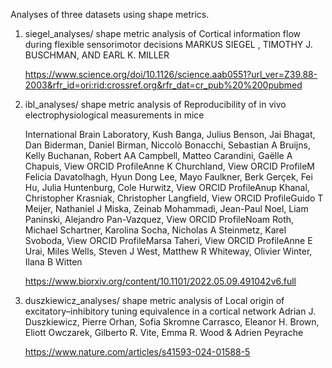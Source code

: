 
Analyses of three datasets using shape metrics.

1. siegel_analyses/
    shape metric analysis of Cortical information flow during flexible sensorimotor decisions
    MARKUS SIEGEL , TIMOTHY J. BUSCHMAN, AND EARL K. MILLER

    https://www.science.org/doi/10.1126/science.aab0551?url_ver=Z39.88-2003&rfr_id=ori:rid:crossref.org&rfr_dat=cr_pub%20%200pubmed

2. ibl_analyses/
    shape metric analysis of Reproducibility of in vivo electrophysiological measurements in mice

    International Brain Laboratory, Kush Banga, Julius Benson, Jai Bhagat, Dan Biderman, Daniel Birman, Niccolò Bonacchi, Sebastian A Bruijns, Kelly Buchanan, Robert AA Campbell, Matteo Carandini, Gaëlle A Chapuis,  View ORCID ProfileAnne K Churchland,  View ORCID ProfileM Felicia Davatolhagh, Hyun Dong Lee, Mayo Faulkner, Berk Gerçek, Fei Hu, Julia Huntenburg, Cole Hurwitz,  View ORCID ProfileAnup Khanal, Christopher Krasniak, Christopher Langfield,  View ORCID ProfileGuido T Meijer, Nathaniel J Miska, Zeinab Mohammadi, Jean-Paul Noel, Liam Paninski, Alejandro Pan-Vazquez,  View ORCID ProfileNoam Roth, Michael Schartner, Karolina Socha, Nicholas A Steinmetz, Karel Svoboda,  View ORCID ProfileMarsa Taheri,  View ORCID ProfileAnne E Urai, Miles Wells, Steven J West, Matthew R Whiteway, Olivier Winter, Ilana B Witten

    https://www.biorxiv.org/content/10.1101/2022.05.09.491042v6.full


3. duszkiewicz_analyses/
    shape metric analysis of Local origin of excitatory–inhibitory tuning equivalence in a cortical network
    Adrian J. Duszkiewicz, Pierre Orhan, Sofia Skromne Carrasco, Eleanor H. Brown, Eliott Owczarek, Gilberto R. Vite, Emma R. Wood & Adrien Peyrache 

    https://www.nature.com/articles/s41593-024-01588-5